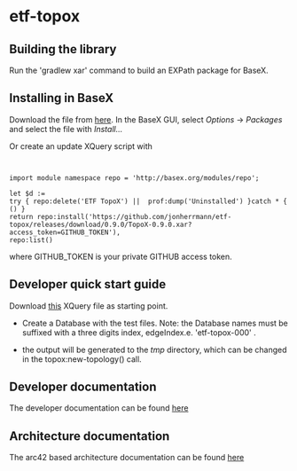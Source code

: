 # etf-topox

## Building the library
Run the 'gradlew xar' command to build an EXPath package for BaseX.

## Installing in BaseX
Download the file from [here](https://github.com/jonherrmann/etf-topox/releases/download/0.9.0/TopoX-0.9.0.xar).
In the BaseX GUI, select _Options_ -> _Packages_ and select the file with _Install..._

Or create an update XQuery script with

```XQuery


import module namespace repo = 'http://basex.org/modules/repo';

let $d :=
try { repo:delete('ETF TopoX') ||  prof:dump('Uninstalled') }catch * { () }
return repo:install('https://github.com/jonherrmann/etf-topox/releases/download/0.9.0/TopoX-0.9.0.xar?access_token=GITHUB_TOKEN'),
repo:list()

```

where GITHUB_TOKEN is your private GITHUB access token.

## Developer quick start guide

Download [this](https://github.com/jonherrmann/etf-topox/blob/master/src/test/resources/ParseSegmentsTest.xq) XQuery file
as starting point.

- Create a Database with the test files. Note: the Database names must be suffixed with a three digits index, edgeIndex.e. 'etf-topox-000' .

- the output will be generated to the _tmp_ directory, which can be changed in the topox:new-topology() call.

## Developer documentation

The developer documentation can be found [here](docs/Developer_documentation.md)

## Architecture documentation

The arc42 based architecture documentation can be found [here](docs/Architecture_documentation.md)
